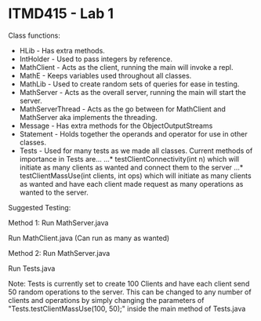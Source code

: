 # ITMD415 - Lab 1

Class functions:
* HLib - Has extra methods.
* IntHolder - Used to pass integers by reference.
* MathClient - Acts as the client, running the main will invoke a repl.
* MathE - Keeps variables used throughout all classes.
* MathLib - Used to create random sets of queries for ease in testing.
* MathServer - Acts as the overall server, running the main will start the server.
* MathServerThread - Acts as the go between for MathClient and MathServer aka implements the threading.
* Message - Has extra methods for the ObjectOutputStreams
* Statement - Holds together the operands and operator for use in other classes.
* Tests - Used for many tests as we made all classes. Current methods of importance in Tests are...
...* testClientConnectivity(int n) which will initiate as many clients as wanted and connect them to the server
...* testClientMassUse(int clients, int ops) which will initiate as many clients as wanted and have each client made request as many operations as wanted to the server.
        
Suggested Testing:

Method 1:
Run MathServer.java

Run MathClient.java (Can run as many as wanted)

Method 2:
Run MathServer.java

Run Tests.java

Note: Tests is currently set to create 100 Clients and have each client send 50 random operations to the server.
      This can be changed to any number of clients and operations by simply changing the parameters of "Tests.testClientMassUse(100, 50);" inside the main method of Tests.java